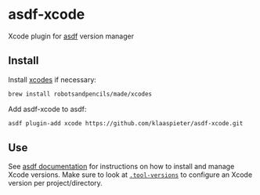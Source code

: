 # asdf-xcode

Xcode plugin for [asdf] version manager

## Install

Install [xcodes] if necessary:

```sh
brew install robotsandpencils/made/xcodes
```

Add asdf-xcode to asdf:

```sh
asdf plugin-add xcode https://github.com/klaaspieter/asdf-xcode.git
```

## Use

See [asdf documentation] for instructions on how to install and manage Xcode versions. Make sure to look at [`.tool-versions`] to configure an Xcode version per project/directory.

[asdf]: https://github.com/asdf-vm/asdf
[asdf documentation]: https://asdf-vm.com/#/core-manage-versions
[`.tool-versions`]: https://asdf-vm.com/#/core-configuration?id=tool-versions
[xcodes]: https://github.com/RobotsAndPencils/xcodes
